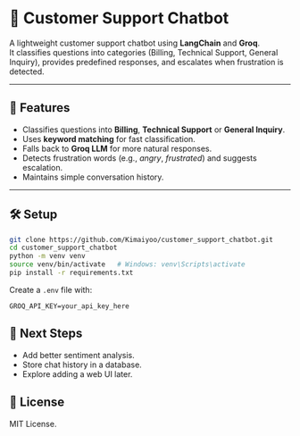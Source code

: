 # 🤖 Customer Support Chatbot

A lightweight customer support chatbot using **LangChain** and **Groq**.  
It classifies questions into categories (Billing, Technical Support, General Inquiry), provides predefined responses, and escalates when frustration is detected.

---

## 🚀 Features

- Classifies questions into **Billing**, **Technical Support** or **General Inquiry**.
- Uses **keyword matching** for fast classification.
- Falls back to **Groq LLM** for more natural responses.
- Detects frustration words (e.g., _angry_, _frustrated_) and suggests escalation.
- Maintains simple conversation history.

---

## 🛠️ Setup

```bash
git clone https://github.com/Kimaiyoo/customer_support_chatbot.git
cd customer_support_chatbot
python -m venv venv
source venv/bin/activate   # Windows: venv\Scripts\activate
pip install -r requirements.txt
```

Create a `.env` file with:

```env
GROQ_API_KEY=your_api_key_here
```

## 📌 Next Steps

- Add better sentiment analysis.
- Store chat history in a database.
- Explore adding a web UI later.

## 📝 License

MIT License.
